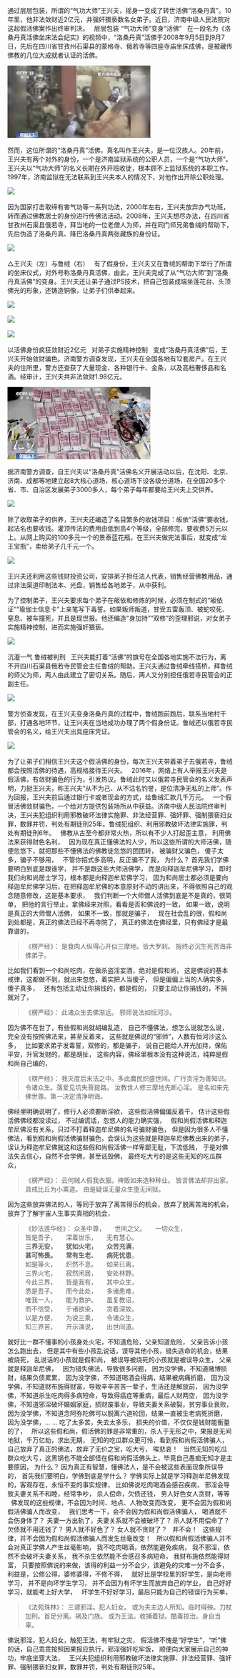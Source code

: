 通过层层包装，所谓的“气功大师”王兴夫，摇身一变成了转世活佛“洛桑丹真”。10年里，他非法敛财近2亿元，并强奸猥亵数名女弟子。近日，济南中级人民法院对这起假活佛案作出终审判决。
&nbsp;
层层包装 “气功大师”变身“活佛”
&nbsp;
在一段名为《洛桑丹真活佛坐床法会纪实》的视频中，“洛桑丹真”活佛于2008年9月5日到9月7日，先后在四川省甘孜州石渠县的蒙格寺、俄若寺等四座寺庙坐床成佛，是被藏传佛教的几位大成就者认证的活佛。

![](images/假活佛1.gif)

然而，这位所谓的“洛桑丹真”活佛，真名叫作王兴夫，是一位汉族人。20年前，王兴夫有两个对外的身份，一个是济南监狱系统的公职人员，一个是“气功大师”。王兴夫以“气功大师”的名义长期在外开班收徒，根本顾不上监狱系统的本职工作，1997年，济南监狱在无法联系到王兴夫本人的情况下，对他作出开除公职处理。

![](images/假活佛2.png)

因为国家打击取缔有害气功等一系列功法，2000年左右，王兴夫放弃办气功班，转而通过佛教居士的身份进行传佛法活动。2008年，王兴夫想尽办法，在四川省甘孜州石渠县俄若寺，拜当地的一位老僧人为师，并在同门师兄弟鲁绒的帮助下，先后伪造了洛桑丹真、降巴洛桑丹真两张藏族的身份证。

![](images/假活佛3.png)

△王兴夫（左）与鲁绒（右）
&nbsp;
有了假身份，王兴夫又在鲁绒的帮助下举行了所谓的坐床仪式，对外号称洛桑丹真活佛，由此，王兴夫完成了从“气功大师”到“洛桑丹真活佛”的变身。王兴夫还让弟子通过PS技术，把自己包装成端坐莲花台、头顶佛光的形象，还铸造铜像，让弟子们供奉起来。

![](images/假活佛4.png)

![](images/假活佛5.png)

![](images/假活佛6.png)

以活佛身份疯狂敛财近2亿元
&nbsp;
对弟子实施精神控制
&nbsp;
变成“洛桑丹真活佛”后，王兴夫开始敛财骗色。济南警方调查发现，王兴夫在全国各地有12套房产。在王兴夫的住所里，警方还查获了大量现金、各种银行卡、金条，以及高档奢侈品和名酒。经审计，王兴夫共非法敛财1.98亿元。

![](images/假活佛7.gif)

据济南警方调查，自王兴夫以“洛桑丹真”活佛名义开展活动以后，在沈阳、北京、济南、成都等地建立起8大核心道场，核心道场下设各级分道场，在全国20多个省、市、自治区发展弟子3000多人，每个弟子每年都要给王兴夫上交供养。

![](images/假活佛8.png)

除了收取弟子的供养，王兴夫还编造了名目繁多的收钱项目：皈依“活佛”要收钱，起法名也要收钱。灌顶传法的费用由低到高4个等级，全部修完，要收费5万元以上。从网上购买的100多元一个的景泰蓝花瓶，在王兴夫做完法事后，就变成“龙王宝瓶”，卖给弟子几千元一个。

![](images/假活佛9.png)

王兴夫还利用这些钱财投资公司，安排弟子担任法人代表，销售经营佛教用品，通过非法渠道印制法本、光盘，销售给各地弟子，从中获利。

为了控制弟子，王兴夫要求每个弟子在皈依和修炼的时候，必须在制式的“皈依证”“瑜伽士信息卡”上亲笔写下毒誓。如果叛师叛道，甘受五雷轰顶、被蛇咬死、窒息、被车撞死，并且是现世报。他还编造“身加持”“双修”的歪理邪说，对女弟子实施精神控制，进而实施强奸猥亵。

![](images/假活佛22.png)

沆瀣一气 鲁绒被判刑
&nbsp;
王兴夫能打着“活佛”的旗号在全国各地实施不法行为，离不开四川石渠县俄若寺民管会主任鲁绒的帮助。王兴夫通过鲁绒牵线搭桥，拜鲁绒的师父为师，两人由此建立了密切关系。随后，两人又分别担任俄若寺民管会的正副主任。

![](images/假活佛10.png)

警方侦查发现，在王兴夫变身洛桑丹真的过程中，鲁绒跑前跑后，联系当地村干部，打通各地环节，让王兴夫在当地成功办理了两个假身份证。鲁绒还以俄若寺民管会的名义，给王兴夫出具座床凭证。

![](images/假活佛11.png)

为了让弟子们相信王兴夫这个假活佛的身份，每次王兴夫带着弟子去俄若寺，鲁绒都会按照活佛的待遇，高规格接待王兴夫。
&nbsp;
2016年，网络上有人举报王兴夫是假活佛，有敛财骗色的行为，引发热议。鲁绒此时又以俄若寺民管会的名义发表声明，力挺王兴夫，称王兴夫“从不为己、从不沽名钓誉，是位清净无私的上师”。作为回报，王兴夫前后通过银行卡或者现金的方式，给鲁绒汇款几千万元。
&nbsp;
一个假冒活佛敛财骗色，一个给对方提供包装场所从中获益。济南中级人民法院终审判决，王兴夫犯组织利用邪教破坏法律实施罪、非法经营罪、强奸罪、强制猥亵妇女罪，数罪并罚，判处有期徒刑25年。鲁绒犯组织、利用邪教破坏法律实施罪，判处有期徒刑6年。
&nbsp;
佛教从古至今都非常火热，所以有不少人打起歪主意，
利用佛法来获得财色名利，
&nbsp;
因为现在真正懂佛法的人少，所以这些所谓的大师活佛，随便忽悠下，就把那些不懂佛法的佛教徒忽悠的团团转，
被骗财又骗色，
傻子太多，骗子不够用，
&nbsp;
不管你招式多高明，反正骗不了我，
为什么？
首先我们学佛要明白到底是跟谁学，
并不是跟这些大师活佛学，
而是向释迦牟尼佛学习，
即时我们向和尚居士学习，根本都是向释迦牟尼佛学习，
因为和尚居士都必须是要向释迦牟尼佛学习后，在把释迦牟尼佛的本意原封不动的讲出来，不得依照自己的观念随意修改，这是基本要求，
&nbsp;
我们判断一个大师僧人活佛到底是不是真的，很简单，
把他的言行举止，拿佛经来对照，看看是否和佛说的一致，
如果一致，说明是真正的大师僧人活佛，
如果不一致，那就是骗子，
&nbsp;
现在社会乱的很，假和尚到处都是，真正的佛法已经不再寺院了，
真正的佛法在佛经里，只有佛经才是最靠谱的，

> 《楞严经》：
> 是食肉人纵得心开似三摩地。皆大罗刹。
> 报终必沉生死苦海非佛弟子。

比如我们看到一个和尚吃肉，在做杀盗淫妄酒，绝对是假和尚，
这是佛说的基本戒律，这都做不到，就出来忽悠，着实把人当傻子，
但是偏偏上当的人确实多，傻子真多，
&nbsp;
还有包括主动让你捐钱的，都是假的，
只要主动让你捐钱的，不捐就对了，

> ﻿《楞严经》：
> 此诸众生去佛渐远。
> 邪师说法如恒河沙。

因为佛不在世了，有些假和尚就胡编乱造，
自己不懂佛法，想怎么说就怎么说，完全没有按照佛法来，甚至反着来，
这些就是佛说的“邪师”，人数有恒河沙这么多，
&nbsp;
比如要求弟子发毒誓，双修的，都是骗子，
说自己能给人开光加持，保佑平安，升官发财的，都是胡扯，
这些内容，佛经里根本没有这种说法，纯粹是假和尚自己编的，

> 《楞严经》：
> 我灭度后末法之中。多此魔民炽盛世间。广行贪淫为善知识。
> 令诸众生。落爱见坑失菩提路。
> 汝教世人修三摩地先断心淫。
> 是名如来先佛世尊。第一决定清净明诲。

佛经里明确说明了，修行人必须要断淫欲，
这些假活佛偏偏反着干，
估计这些假活佛佛经都没读过，
不过编谎话，忽悠人的能力确实强，
&nbsp;
假和尚假活佛和释迦牟尼佛没有关系，只过不打着释迦牟尼佛的名号骗财骗色，
但是因为很多人不懂佛法，看到假和尚假活佛骗财骗色，会误认为这些就是释迦牟尼佛教出来的弟子，
误认为释迦牟尼佛就这和这些假和尚假活佛一样卑鄙无耻，下流低贱，
于是对佛法失去信心，自然不会学佛，甚至诋毁佛，
最终吃大亏的是这些无知的吃瓜群众，

> ﻿《楞严经》：
> 云何贼人假我衣服。禆贩如来造种种业。
> 皆言佛法却非出家。具戒比丘为小乘道。
> 由是疑误无量众生堕无间狱。

因为这些放弃佛法的人，等同于放弃了离苦得乐的机会，放弃了脱离苦海的机会，
放弃了了解宇宙人生事实真相的机会，

> 《妙法莲华经》：
> 众圣中尊，　　世间之父。　　一切众生，  
> 皆是吾子，　　深着世乐，　　无有慧心。  
> **三界无安，　　犹如火宅，　　众苦充满**，  
> **甚可怖畏。　　常有生老、　　病死忧患**，  
> 如是等火，　　炽然不息。　　如来已离，  
> 三界火宅，　　寂然闲居，　　安处林野。  
> 今此三界，　　皆是我有，　　其中众生，  
> 悉是吾子。　　而今此处，　　多诸患难，  
> 唯我一人，　　能为救护。　　虽复教诏，  
> 而不信受，　　于诸欲染，　　贪着深故。  
> 以是方便，　　为说三乘，　　令诸众生，  
> 知三界苦，　　开示演说，　　出世间道。

就好比一群不懂事的小孩身处火宅，不知道危险，父亲知道危险，
父亲告诉小孩怎么跑出去，
但是其中有些小孩乱说话，误导其他小孩，错失逃命的机会，结果被烧死，
乱说话的小孩就是假和尚，
被误导被烧死的小孩就是被误导众生，
父亲就是释迦牟尼佛，
&nbsp;
因为错失佛法，导致很多问题，
因为没学佛，不知道赌博损财，结果负债累累，
因为没学佛，不知道喝酒会得病，结果被病痛折磨，
因为没学佛，不知道财布施得财富，导致辛辛苦苦一辈子，生活还是解放前，
因为没学佛，不知道杀生吃肉得多病短命，导致得癌症等重病，最后人财两空，
因为没学佛，不知道邪淫破坏婚姻家庭，损财废事业，导致夫妻关系破裂，贫穷事业衰败，
因为没学佛，不知道念阿弥陀佛可以脱离六道轮回，结果一直被生老病死折磨，
因为没学佛，... ... 吃了太多苦，失去太多乐，
损失的价值，不仅仅是钱财能衡量的了，
&nbsp;
所以这些假和尚，假活佛的罪是非常重的，杀人于无形之中，果报是无间地狱，千万亿劫，求出无期，
无知的吃瓜群众更可怜，看到假和尚假活佛骗人，自己放弃了真正的佛法，放弃了无价之宝，吃大亏，
唉悲哀！
&nbsp;
当然无知的吃瓜群众吃大亏，这黑锅也不能全部怪在假和尚假活佛头上，毕竟自己愚痴无知才是主要原因，
为什么？
因为真正有智慧，懂佛法人，是不会被这些表面现象所误导的，
﻿首先我们要明白，学佛到底是学什么？
学佛实际上就是学习释迦牟尼佛发现的，客观存在，永恒不变的事实规律，
比如佛说吃肉喝酒会感召疾病，
邪淫会导致夫妻关系不和睦，经常争吵，
杀人偿命，欠债还钱，
男人好色女人贪财，等等
&nbsp;
佛发现的这些规律，不会因为时间、地点、人物改变而改变，
更不会因为假和尚假活佛骗人而改变，
&nbsp;
我们思考一下，会不会因为假和尚假活佛骗人，
喝酒就不会伤身体了？
夫妻一方出轨了，夫妻关系就不会被破坏了？
杀人就不用偿命了？
欠债就不用还钱了？
男人就不好色了？
女人就不贪财了？
&nbsp;
并不会！
&nbsp;
这些规律，并不会因为假和尚假活佛骗人而发生丝毫改变！
&nbsp;
所以假和尚假活佛骗人并不会对真正学佛人产生丝毫影响，
我不吃肉喝酒，依然能避免疾病，
我不邪淫，依然不会破坏夫妻关系，
我不杀生依然能不会感召多病短命，
我财布施依然能得财富，
只要按照佛说的来做，该得的利益一分不会少，该避免的灾难一分不会多，
利益是，公修公得，婆修婆得，不修不得，
&nbsp;
就好比是学校里的好学生，是向老师学习，
并不是向坏学生学习，
并不会因为有坏学生而放弃自己的学业，
自己好好学习，就能考上好大学，
&nbsp;
坏学生不好好学习，最后只能为自己的错误行为买单，

> 《法苑珠林》：
> 三谓邪淫。犯人妇女。
> 或为夫主边人所知。临时得殃。刀杖加刑。首足分离。祸及门族。
> 或为王法。收捕着狱。酷毒掠治。身自当辜。

佛说邪淫，犯人妇女，触犯王法，有牢狱之灾，
假活佛不愧是“好学生”，“听”佛的话，自己乖乖按照因果报应执行，邪淫强奸吃牢饭，
顺便向大家展示自己的神功，牢底坐穿大法，
&nbsp;
王兴夫犯组织利用邪教破坏法律实施罪、非法经营罪、强奸罪、强制猥亵妇女罪，数罪并罚，判处有期徒刑25年。


